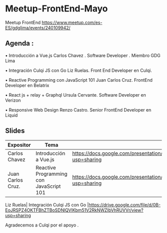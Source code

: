 # Meetup-FrontEnd-Mayo

Meetup FrontEnd https://www.meetup.com/es-ES/gdglima/events/240109942/

## Agenda :

• Introducción a Vue.js Carlos Chavez . Software Developer . Miembro GDG Lima

• Integración Culqi JS con Go Liz Ruelas. Front End Developer en Culqi.

• Reactive Programming con JavaScript 101 Juan Carlos Cruz. FrontEnd Developer en Belatrix

• React js + relay + Graphql Ursula Cervante. Software Developer en Verizon

• Responsive Web Design Renzo Castro. Senior FrontEnd Developer en Liquid


## Slides 

Expositor | Tema  | Presentaciòn | Github
------------ | ------------- | ------------- | -------------
Carlos Chavez  | Introducción a Vue.js | https://docs.google.com/presentation/d/1_h5wAJtsdKrd8yUdSEValicNkRbJvcdWOHNVbPMiauU/edit?usp=sharing
Juan Carlos Cruz. | Reactive Programming con JavaScript 101 | https://docs.google.com/presentation/d/1wk6YZvbMjy7t0g_oEgdLHoKETXIB6zoSQWv2_3j4U0A/edit?usp=sharing

Liz Ruelas| Integración Culqi JS con Go |https://drive.google.com/file/d/0B-EoJRSPZ4OKTFBhZTBoSDNlQVlKbm51V2RkNWZIbVhRUVVr/view?usp=sharing

Agradecemos a Culqi por el apoyo .
